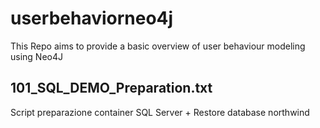 
# userbehaviorneo4j
This Repo aims to provide a basic overview of user behaviour modeling using Neo4J

## 101_SQL_DEMO_Preparation.txt
Script preparazione container SQL Server + Restore database northwind

